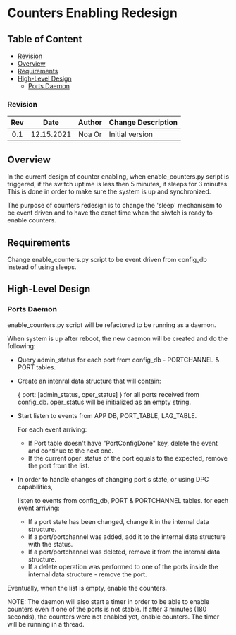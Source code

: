 # Counters Enabling Redesign

## Table of Content

* [Revision](#revision)
* [Overview](#overview)
* [Requirements](#requirements)
* [High-Level Design](#high-level-design)
    * [Ports Daemon](#ports-daemon)


### Revision

| Rev |     Date    |       Author       | Change Description                |
|:---:|:-----------:|:------------------:|-----------------------------------|
| 0.1 |  12.15.2021 | Noa Or             | Initial version                   |


## Overview

In the current design of counter enabling, when enable_counters.py script is triggered, if the switch uptime is less then 5 minutes, it sleeps for 3 minutes. This is done in order to make sure the system is up and synchronized.

The purpose of counters redesign is to change the 'sleep' mechanisem to be event driven and to have the exact time when the siwtch is ready to enable counters.

## Requirements

Change enable_counters.py script to be event driven from config_db instead of using sleeps.


## High-Level Design

### Ports Daemon

enable_counters.py script will be refactored to be running as a daemon.

When system is up after reboot, the new daemon will be created and do the following:

- Query admin_status for each port from config_db - PORTCHANNEL & PORT tables.

- Create an intenral data structure that will contain:

    { port: [admin_status, oper_status] }
    for all ports received from config_db. oper_status will be initialized as an empty string.


- Start listen to events from APP DB, PORT_TABLE, LAG_TABLE.

    For each event arriving:
    - If Port table doesn't have "PortConfigDone" key, delete the event and continue to the next one.
    - If the current oper_status of the port equals to the expected, remove the port from the list.

- In order to handle changes of changing port's state, or using DPC capabilities,

    listen to events from config_db, PORT & PORTCHANNEL tables.
    for each event arriving:
    - If a port state has been changed, change it in the internal data structure.
    - If a port/portchannel was added, add it to the internal data structure with the status.
    - If a port/portchannel was deleted, remove it from the internal data structure.
    - If a delete operation was performed to one of the ports inside the internal data structure - remove the port.

Eventually, when the list is empty, enable the counters.


NOTE: The daemon will also start a timer in order to be able to enable counters even if one of the ports is not stable.
If after 3 minutes (180 seconds), the counters were not enabled yet, enable counters.
The timer will be running in a thread.
